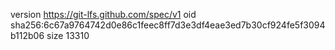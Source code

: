 version https://git-lfs.github.com/spec/v1
oid sha256:6c67a9764742d0e86c1feec8ff7d3e3df4eae3ed7b30cf924fe5f3094b112b06
size 13310
